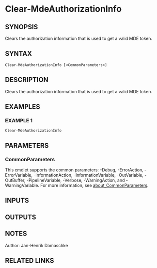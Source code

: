 ﻿---
external help file: PSMDE-help.xml
Module Name: PSMDE
online version:
schema: 2.0.0
---

# Clear-MdeAuthorizationInfo

## SYNOPSIS
Clears the authorization information that is used to get a valid MDE token.

## SYNTAX

```
Clear-MdeAuthorizationInfo [<CommonParameters>]
```

## DESCRIPTION
Clears the authorization information that is used to get a valid MDE token.

## EXAMPLES

### EXAMPLE 1
```
Clear-MdeAuthorizationInfo
```

## PARAMETERS

### CommonParameters
This cmdlet supports the common parameters: -Debug, -ErrorAction, -ErrorVariable, -InformationAction, -InformationVariable, -OutVariable, -OutBuffer, -PipelineVariable, -Verbose, -WarningAction, and -WarningVariable. For more information, see [about_CommonParameters](http://go.microsoft.com/fwlink/?LinkID=113216).

## INPUTS

## OUTPUTS

## NOTES
Author: Jan-Henrik Damaschke

## RELATED LINKS

